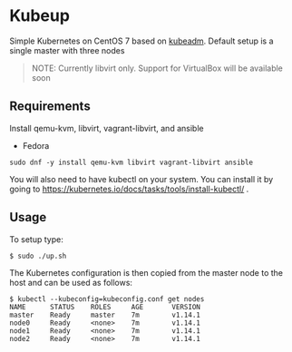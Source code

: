 # Kubeup
Simple Kubernetes on CentOS 7 based on
[kubeadm](http://kubernetes.io/docs/admin/kubeadm/). Default setup is a single
master with three nodes

> NOTE: Currently libvirt only. Support for VirtualBox will be available soon

## Requirements

Install qemu-kvm, libvirt, vagrant-libvirt, and ansible

* Fedora

```
sudo dnf -y install qemu-kvm libvirt vagrant-libvirt ansible
```

You will also need to have kubectl on your system. You can install it by going
to https://kubernetes.io/docs/tasks/tools/install-kubectl/ .

## Usage

To setup type:

```
$ sudo ./up.sh
```

The Kubernetes configuration is then copied from the master node to the host and can be used as follows:

```
$ kubectl --kubeconfig=kubeconfig.conf get nodes
NAME      STATUS    ROLES     AGE       VERSION
master    Ready     master    7m        v1.14.1
node0     Ready     <none>    7m        v1.14.1
node1     Ready     <none>    7m        v1.14.1
node2     Ready     <none>    7m        v1.14.1
```

